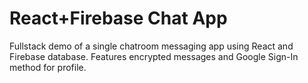 # React+Firebase Chat App

Fullstack demo of a single chatroom messaging app using React and Firebase database. Features encrypted messages and Google Sign-In method for profile.
